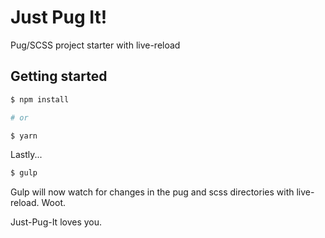 # Just Pug It!
Pug/SCSS project starter with live-reload

## Getting started

```sh
$ npm install

# or

$ yarn
```
Lastly...
```sh
$ gulp
```

Gulp will now watch for changes in the pug and scss directories with live-reload. Woot.

Just-Pug-It loves you.
